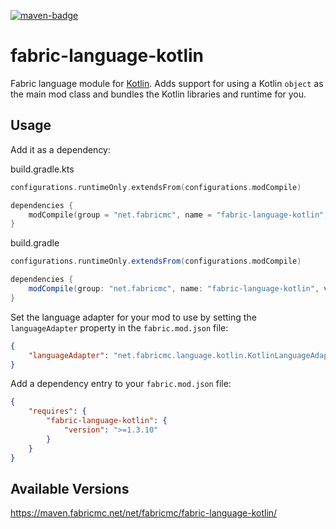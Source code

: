 [![maven-badge](https://img.shields.io/maven-metadata/v/https/maven.fabricmc.net/net/fabricmc/fabric-language-kotlin/maven-metadata.xml.svg?style=flat-square&logo=Kotlin)](https://maven.fabricmc.net/net/fabricmc/fabric-language-kotlin)

# fabric-language-kotlin
Fabric language module for [Kotlin](https://kotlinlang.org/). Adds support for using a Kotlin `object` as the main mod class and bundles the Kotlin libraries and runtime for you.

## Usage
Add it as a dependency:

build.gradle.kts
```kotlin
configurations.runtimeOnly.extendsFrom(configurations.modCompile)

dependencies {
	modCompile(group = "net.fabricmc", name = "fabric-language-kotlin", version = "1.3.10-27")
}
```

build.gradle
```groovy
configurations.runtimeOnly.extendsFrom(configurations.modCompile)

dependencies {
	modCompile(group: "net.fabricmc", name: "fabric-language-kotlin", version: "1.3.10-27")
}
```

Set the language adapter for your mod to use by setting the `languageAdapter` property in the `fabric.mod.json` file:

```json
{
    "languageAdapter": "net.fabricmc.language.kotlin.KotlinLanguageAdapter"
}
```

Add a dependency entry to your `fabric.mod.json` file:

```json
{
	"requires": {
		"fabric-language-kotlin": {
			"version": ">=1.3.10"
		}
	}
}
```

## Available Versions

https://maven.fabricmc.net/net/fabricmc/fabric-language-kotlin/